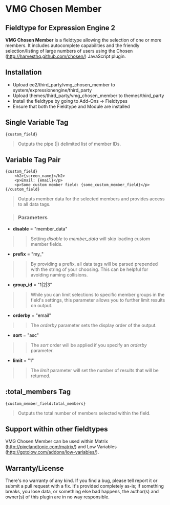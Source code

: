 VMG Chosen Member
========
Fieldtype for Expression Engine 2
--------

**VMG Chosen Member** is a fieldtype allowing the selection of one or more members. It includes autocomplete capabilities and the friendly selection/listing of large numbers of users using the Chosen (http://harvesthq.github.com/chosen/) JavaScript plugin.


Installation
-------
*	Upload ee2/third_party/vmg_chosen_member to system/expressionengine/third_party
*	Upload themes/third_party/vmg_chosen_member to themes/third_party
*	Install the fieldtype by going to Add-Ons &rarr; Fieldtypes
*	Ensure that both the Fieldtype and Module are installed


Single Variable Tag
-------
	{custom_field}
> Outputs the pipe (|) delimited list of member IDs.

Variable Tag Pair
-------
	{custom_field}
		<h2>{screen_name}</h2>
		<p>Email: {email}</p>
		<p>Some custom member field: {some_custom_member_field}</p>
	{/custom_field}
> Outputs member data for the selected members and provides access to all data tags.

> ### Parameters
*	**disable** = "member_data"
>> Setting *disable* to *member_data* will skip loading custom member fields.
*	**prefix** = "my_"
>> By providing a prefix, all data tags will be parsed prepended with the string of your choosing. This can be helpful for avoiding naming collisions.
*	**group_id** = "1|2|3"
>> While you can limit selections to specific member groups in the field's settings, this parameter allows you to further limit results on output.
*	**orderby** = "email"
>> The *orderby* parameter sets the display order of the output.
*	**sort** = "asc"
>> The *sort* order will be applied if you specify an *orderby* parameter.
*	**limit** = "1"
>> The *limit* parameter will set the number of results that will be returned.


:total_members Tag
-------
	{custom_member_field:total_members}
> Outputs the total number of members selected within the field.

Support within other fieldtypes
--------
VMG Chosen Member can be used within Matrix (http://pixelandtonic.com/matrix/) and Low Variables (http://gotolow.com/addons/low-variables/).

Warranty/License
--------
There's no warranty of any kind. If you find a bug, please tell report it or submit a pull request with a fix. It's provided completely as-is; if something breaks, you lose data, or something else bad happens, the author(s) and owner(s) of this plugin are in no way responsible.